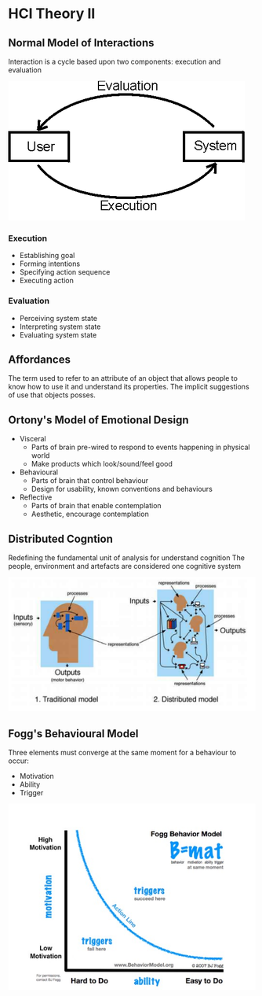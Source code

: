 # HCI Theory II



## Normal Model of Interactions

Interaction is a cycle based upon two components: execution and evaluation

![](hci2.png)

### Execution

* Establishing goal
* Forming intentions
* Specifying action sequence
* Executing action

### Evaluation

* Perceiving system state
* Interpreting system state
* Evaluating system state

## Affordances

The term used to refer to an attribute of an object that allows people to know how to use it and understand its properties.
The implicit suggestions of use that objects posses.

## Ortony's Model of Emotional Design

* Visceral
  * Parts of brain pre-wired to respond to events happening in physical world
  * Make products which look/sound/feel good
* Behavioural
  * Parts of brain that control behaviour
  * Design for usability, known conventions and behaviours
* Reflective
  * Parts of brain that enable contemplation
  * Aesthetic, encourage contemplation

## Distributed Cogntion

Redefining the fundamental unit of analysis for understand cognition
The people, environment and artefacts are considered one cognitive system

![](hci21.png)

## Fogg's Behavioural Model

Three elements must converge at the same moment for a behaviour to occur:

* Motivation
* Ability
* Trigger

![](hci22.png)

